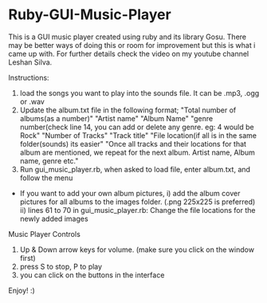 # Ruby-GUI-Music-Player
This is a GUI music player created using ruby and its library Gosu. There may be better ways of doing this or room for improvement but this is what i came up with.
For further details check the video on my youtube channel Leshan Silva.

Instructions:
1) load the songs you want to play into the sounds file. It can be .mp3, .ogg or .wav
2) Update the album.txt file in the following format;
    "Total number of albums(as a number)"
    "Artist name"
    "Album Name"
    "genre number(check line 14, you can add or delete any genre. eg: 4 would be Rock"
    "Number of Tracks"
    "Track title"
    "File location(if all is in the same folder(sounds) its easier"
    "Once all tracks and their locations for that album are mentioned, we repeat for the next album. Artist name, Album name, genre etc."
3) Run gui_music_player.rb, when asked to load file, enter album.txt, and follow the menu
    
* If you want to add your own album pictures,
    i) add the album cover pictures for all albums to the images folder. (.png 225x225 is preferred) 
    ii) lines 61 to 70 in gui_music_player.rb: Change the file locations for the newly added images    
    
Music Player Controls
1) Up & Down arrow keys for volume. (make sure you click on the window first)
2) press S to stop, P to play
3) you can click on the buttons in the interface

Enjoy! :)
